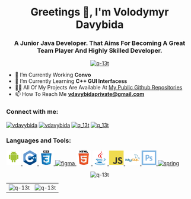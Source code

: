 <!-- Header -->

<h1 align="center">Greetings 👋, I'm Volodymyr Davybida</h1>
<h3 align="center">A Junior Java Developer. That Aims For Becoming A Great Team Player And Highly Skilled Developer.</h3>

<!-- visit count -->

<!-- <p align="center"> <img src="https://komarev.com/ghpvc/?username=q-13t&label=Profile%20views&color=19e6e6&style=flat-square" alt="q-13t" /> </p> -->

<!-- profile trophies -->

<p align="center"> <a href="https://github.com/ryo-ma/github-profile-trophy"><img src="https://github-profile-trophy.vercel.app/?username=q-13t&no-bg=true&theme=discord" alt="q-13t" /></a> </p>

<!-- Light Description -->
- 🔭 I’m Currently Working **Convo**
- 🌱 I’m Currently Learning **C++ GUI Interfacess**
- 👨‍💻 All Of My Projects Are Available At [My Public Github Repositories](https://github.com/q-13t?tab=repositories&q=&type=public&language=&sort=)
- 📫 How To Reach Me **vdavybidaprivate@gmail.com**

<!-- Social -->

<h3 align="left">Connect with me:</h3>
<p align="left">
<a href="https://twitter.com/vdavybida" target="blank"><img align="center" src="https://raw.githubusercontent.com/rahuldkjain/github-profile-readme-generator/master/src/images/icons/Social/twitter.svg" alt="vdavybida" height="30" width="40" /></a>
<a href="https://linkedin.com/in/vdavybida" target="blank"><img align="center" src="https://raw.githubusercontent.com/rahuldkjain/github-profile-readme-generator/master/src/images/icons/Social/linked-in-alt.svg" alt="vdavybida" height="30" width="40" /></a>
<a href="https://instagram.com/q_13t" target="blank"><img align="center" src="https://raw.githubusercontent.com/rahuldkjain/github-profile-readme-generator/master/src/images/icons/Social/instagram.svg" alt="q_13t" height="30" width="40" /></a>
<a href="https://www.leetcode.com/q_13t" target="blank"><img align="center" src="https://raw.githubusercontent.com/rahuldkjain/github-profile-readme-generator/master/src/images/icons/Social/leet-code.svg" alt="q_13t" height="30" width="40" /></a>
</p>

<!-- Skills -->

<h3 align="left">Languages and Tools:</h3>
<p align="left"> <a href="https://developer.android.com" target="_blank" rel="noreferrer"> <img src="https://raw.githubusercontent.com/devicons/devicon/master/icons/android/android-original-wordmark.svg" alt="android" width="40" height="40"/> </a> <a href="https://www.w3schools.com/cpp/" target="_blank" rel="noreferrer"> <img src="https://raw.githubusercontent.com/devicons/devicon/master/icons/cplusplus/cplusplus-original.svg" alt="cplusplus" width="40" height="40"/> </a> <a href="https://www.w3schools.com/css/" target="_blank" rel="noreferrer"> <img src="https://raw.githubusercontent.com/devicons/devicon/master/icons/css3/css3-original-wordmark.svg" alt="css3" width="40" height="40"/> </a> <a href="https://www.figma.com/" target="_blank" rel="noreferrer"> <img src="https://www.vectorlogo.zone/logos/figma/figma-icon.svg" alt="figma" width="40" height="40"/> </a> <a href="https://www.w3.org/html/" target="_blank" rel="noreferrer"> <img src="https://raw.githubusercontent.com/devicons/devicon/master/icons/html5/html5-original-wordmark.svg" alt="html5" width="40" height="40"/> </a> <a href="https://www.java.com" target="_blank" rel="noreferrer"> <img src="https://raw.githubusercontent.com/devicons/devicon/master/icons/java/java-original.svg" alt="java" width="40" height="40"/> </a> <a href="https://developer.mozilla.org/en-US/docs/Web/JavaScript" target="_blank" rel="noreferrer"> <img src="https://raw.githubusercontent.com/devicons/devicon/master/icons/javascript/javascript-original.svg" alt="javascript" width="40" height="40"/> </a> <a href="https://www.mysql.com/" target="_blank" rel="noreferrer"> <img src="https://raw.githubusercontent.com/devicons/devicon/master/icons/mysql/mysql-original-wordmark.svg" alt="mysql" width="40" height="40"/> </a> <a href="https://www.photoshop.com/en" target="_blank" rel="noreferrer"> <img src="https://raw.githubusercontent.com/devicons/devicon/master/icons/photoshop/photoshop-line.svg" alt="photoshop" width="40" height="40"/> </a> <a href="https://spring.io/" target="_blank" rel="noreferrer"> <img src="https://www.vectorlogo.zone/logos/springio/springio-icon.svg" alt="spring" width="40" height="40"/> </a> </p>

<!-- Most Used Languages -->

<p align="center">
  <img    src="https://github-readme-stats.vercel.app/api/top-langs?username=q-13t&show_icons=true&title_color=19e6e6&text_color=ffffff&hide_border=true&locale=en&layout=compact&theme=transparent" alt="q-13t" />
</p>

<table>
  <tr>
      <td valign="top">
        <!-- User Stats -->
          <img align="center"  src="https://github-readme-stats.vercel.app/api?username=q-13t&show_icons=true&title_color=19e6e6&text_color=ffffff&icon_color=fffafa&hide_border=true&locale=en&theme=transparent" alt="q-13t" />
      </td>
      <td valign="top">
        <!-- Streak -->
        <img align="center"  src="https://streak-stats.demolab.com?user=q-13t&theme=transparent&hide_border=true&currStreakNum=19E6E6&sideNums=19E6E6&currStreakLabel=FFFFFF&sideLabels=FFFFFF&fire=EBCA5A&dates=19E6E6&ring=FFFFFF)](https://git.io/streak-stats" alt="q-13t" />
    </td>
  </tr>
</table>
